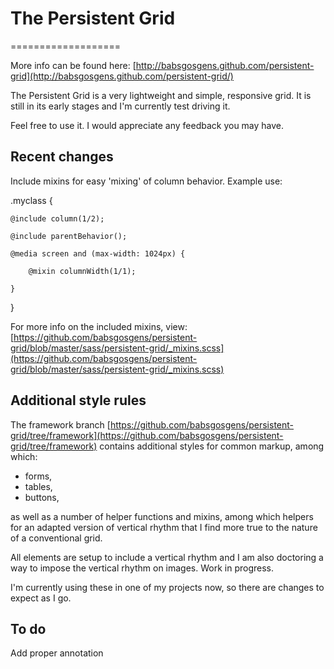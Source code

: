 # The Persistent Grid
===================

More info can be found here: [http://babsgosgens.github.com/persistent-grid](http://babsgosgens.github.com/persistent-grid/)

The Persistent Grid is a very lightweight and simple, responsive grid. It is still in its early stages and I'm currently test driving it.

Feel free to use it. I would appreciate any feedback you may have.

## Recent changes
Include mixins for easy 'mixing' of column behavior. Example use:


.myclass {

	@include column(1/2);

	@include parentBehavior();

	@media screen and (max-width: 1024px) {

		@mixin columnWidth(1/1);

	}

}


For more info on the included mixins, view: [https://github.com/babsgosgens/persistent-grid/blob/master/sass/persistent-grid/_mixins.scss](https://github.com/babsgosgens/persistent-grid/blob/master/sass/persistent-grid/_mixins.scss)

## Additional style rules
The framework branch [https://github.com/babsgosgens/persistent-grid/tree/framework](https://github.com/babsgosgens/persistent-grid/tree/framework) contains additional styles for common markup, among which:
* forms,
* tables,
* buttons,

as well as a number of helper functions and mixins, among which helpers for an adapted version of vertical rhythm that I find more true to the nature of a conventional grid.

All elements are setup to include a vertical rhythm and I am also doctoring a way to impose the vertical rhythm on images. Work in progress.

I'm currently using these in one of my projects now, so there are changes to expect as I go.

## To do
Add proper annotation